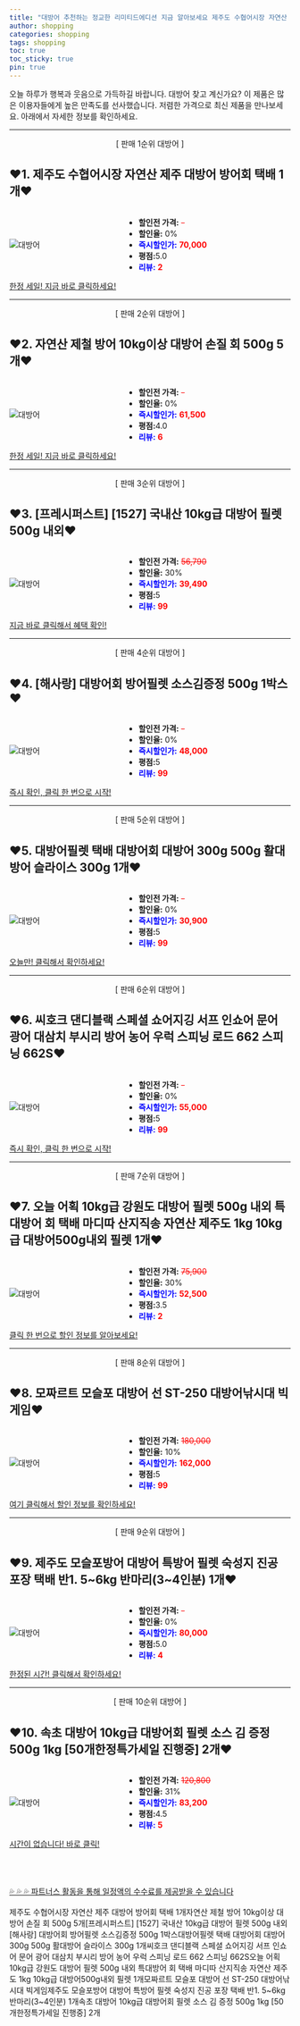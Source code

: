 ```yaml
---
title: "대방어 추천하는 정교한 리미티드에디션 지금 알아보세요 제주도 수협어시장 자연산 제주 대방어"
author: shopping
categories: shopping
tags: shopping
toc: true
toc_sticky: true
pin: true
---
```

오늘 하루가 행복과 웃음으로 가득하길 바랍니다. 대방어 찾고 계신가요? 이 제품은 많은 이용자들에게 높은 만족도를 선사했습니다. 저렴한 가격으로 최신 제품을 만나보세요. 아래에서 자세한 정보를 확인하세요.

---
<p class="toplist" style="margin: 0 auto; display: block; width: fit-content;">[ 판매 1순위 대방어 ]</p>

<h2><strong>❤️1. 제주도 수협어시장 자연산 제주 대방어 방어회 택배 1개❤️</strong></h2>

<div style="display: flex; align-items: center;">
    <div style="flex: 0.4;">
        <img src="https://thumbnail7.coupangcdn.com/thumbnails/remote/230x230ex/image/vendor_inventory/e31c/c67add3f6fc07f85f8c855d3d144224f9d55210dba1283503a5c7eca018a.jpg" alt="대방어" style="max-width: 100%;">
    </div>
    <div style="flex: 0.6; margin-left: 10px;">
        <ul>
            <li><strong>할인전 가격:</strong> <del style="color: red;">-</del></li>
            <li><strong>할인율:</strong> 0%</li>
            <li><span style='color:blue'><strong>즉시할인가:</strong></span> <span style='color:red'><strong>70,000</strong></span></li>
            <li><strong>평점:</strong>5.0</li>
            <li><span style='color:blue'><strong>리뷰:</strong></span> <span style='color:red'><strong>2</strong></span></li>
        </ul>
    </div>
</div>
<div class="center">
    <a href="https://selin100587.github.io?lptag=AF9450613&subid=githubio&pageKey=7032013066&traceid=V0-153&itemId=17357315886&vendorItemId=84527334138" class="myButton">
        한정 세일! 지금 바로 클릭하세요!
    </a>
</div>


---
<p class="toplist" style="margin: 0 auto; display: block; width: fit-content;">[ 판매 2순위 대방어 ]</p>

<h2><strong>❤️2. 자연산 제철 방어 10kg이상 대방어 손질 회 500g 5개❤️</strong></h2>

<div style="display: flex; align-items: center;">
    <div style="flex: 0.4;">
        <img src="https://thumbnail8.coupangcdn.com/thumbnails/remote/230x230ex/image/vendor_inventory/0a33/081c0c5fbe6b5a309fad856116ec6a2ec9be749a7fdaf23c8f4617383574.jpg" alt="대방어" style="max-width: 100%;">
    </div>
    <div style="flex: 0.6; margin-left: 10px;">
        <ul>
            <li><strong>할인전 가격:</strong> <del style="color: red;">-</del></li>
            <li><strong>할인율:</strong> 0%</li>
            <li><span style='color:blue'><strong>즉시할인가:</strong></span> <span style='color:red'><strong>61,500</strong></span></li>
            <li><strong>평점:</strong>4.0</li>
            <li><span style='color:blue'><strong>리뷰:</strong></span> <span style='color:red'><strong>6</strong></span></li>
        </ul>
    </div>
</div>
<div class="center">
    <a href="https://selin100587.github.io?lptag=AF9450613&subid=githubio&pageKey=7796360606&traceid=V0-153&itemId=21103759806&vendorItemId=88165683646" class="myButton">
        한정 세일! 지금 바로 클릭하세요!
    </a>
</div>


---
<p class="toplist" style="margin: 0 auto; display: block; width: fit-content;">[ 판매 3순위 대방어 ]</p>

<h2><strong>❤️3. [프레시퍼스트] [1527] 국내산 10kg급 대방어 필렛 500g 내외❤️</strong></h2>

<div style="display: flex; align-items: center;">
    <div style="flex: 0.4;">
        <img src="https://thumbnail8.coupangcdn.com/thumbnails/remote/230x230ex/image/vendor_inventory/fd53/88ad11ac1c72ba99eb0f6f39a168d3584753ecbccecf374bfb947f0691b3.png" alt="대방어" style="max-width: 100%;">
    </div>
    <div style="flex: 0.6; margin-left: 10px;">
        <ul>
            <li><strong>할인전 가격:</strong> <del style="color: red;">56,790</del></li>
            <li><strong>할인율:</strong> 30%</li>
            <li><span style='color:blue'><strong>즉시할인가:</strong></span> <span style='color:red'><strong>39,490</strong></span></li>
            <li><strong>평점:</strong>5</li>
            <li><span style='color:blue'><strong>리뷰:</strong></span> <span style='color:red'><strong>99</strong></span></li>
        </ul>
    </div>
</div>
<div class="center">
    <a href="https://selin100587.github.io?lptag=AF9450613&subid=githubio&pageKey=8027173564&traceid=V0-153&itemId=22436370911&vendorItemId=89503825255" class="myButton">
        지금 바로 클릭해서 혜택 확인!
    </a>
</div>


---
<p class="toplist" style="margin: 0 auto; display: block; width: fit-content;">[ 판매 4순위 대방어 ]</p>

<h2><strong>❤️4. [해사랑] 대방어회 방어필렛 소스김증정 500g 1박스❤️</strong></h2>

<div style="display: flex; align-items: center;">
    <div style="flex: 0.4;">
        <img src="https://thumbnail7.coupangcdn.com/thumbnails/remote/230x230ex/image/vendor_inventory/f97c/35334d148ce437849e9741df7f3099c0b14c6a5b31f1b4f1d043f557f390.jpg" alt="대방어" style="max-width: 100%;">
    </div>
    <div style="flex: 0.6; margin-left: 10px;">
        <ul>
            <li><strong>할인전 가격:</strong> <del style="color: red;">-</del></li>
            <li><strong>할인율:</strong> 0%</li>
            <li><span style='color:blue'><strong>즉시할인가:</strong></span> <span style='color:red'><strong>48,000</strong></span></li>
            <li><strong>평점:</strong>5</li>
            <li><span style='color:blue'><strong>리뷰:</strong></span> <span style='color:red'><strong>99</strong></span></li>
        </ul>
    </div>
</div>
<div class="center">
    <a href="https://selin100587.github.io?lptag=AF9450613&subid=githubio&pageKey=7823390005&traceid=V0-153&itemId=21256682219&vendorItemId=88317116107" class="myButton">
        즉시 확인, 클릭 한 번으로 시작!
    </a>
</div>


---
<p class="toplist" style="margin: 0 auto; display: block; width: fit-content;">[ 판매 5순위 대방어 ]</p>

<h2><strong>❤️5. 대방어필렛 택배 대방어회 대방어 300g 500g 활대방어 슬라이스 300g 1개❤️</strong></h2>

<div style="display: flex; align-items: center;">
    <div style="flex: 0.4;">
        <img src="https://thumbnail7.coupangcdn.com/thumbnails/remote/230x230ex/image/vendor_inventory/4906/974ec011675078b157f08c884ae5d875e76fc0f5895174d13a20949573d5.jpeg" alt="대방어" style="max-width: 100%;">
    </div>
    <div style="flex: 0.6; margin-left: 10px;">
        <ul>
            <li><strong>할인전 가격:</strong> <del style="color: red;">-</del></li>
            <li><strong>할인율:</strong> 0%</li>
            <li><span style='color:blue'><strong>즉시할인가:</strong></span> <span style='color:red'><strong>30,900</strong></span></li>
            <li><strong>평점:</strong>5</li>
            <li><span style='color:blue'><strong>리뷰:</strong></span> <span style='color:red'><strong>99</strong></span></li>
        </ul>
    </div>
</div>
<div class="center">
    <a href="https://selin100587.github.io?lptag=AF9450613&subid=githubio&pageKey=8090607842&traceid=V0-153&itemId=22848601637&vendorItemId=89883286728" class="myButton">
        오늘만! 클릭해서 확인하세요!
    </a>
</div>


---
<p class="toplist" style="margin: 0 auto; display: block; width: fit-content;">[ 판매 6순위 대방어 ]</p>

<h2><strong>❤️6. 씨호크 댄디블랙 스페셜 쇼어지깅 서프 인쇼어 문어 광어 대삼치 부시리 방어 농어 우럭 스피닝 로드 662 스피닝 662S❤️</strong></h2>

<div style="display: flex; align-items: center;">
    <div style="flex: 0.4;">
        <img src="https://thumbnail10.coupangcdn.com/thumbnails/remote/230x230ex/image/vendor_inventory/5eeb/5eeb4be7ac42219ab78122f85611189e8e1615e4fd1307f457270deda977.png" alt="대방어" style="max-width: 100%;">
    </div>
    <div style="flex: 0.6; margin-left: 10px;">
        <ul>
            <li><strong>할인전 가격:</strong> <del style="color: red;">-</del></li>
            <li><strong>할인율:</strong> 0%</li>
            <li><span style='color:blue'><strong>즉시할인가:</strong></span> <span style='color:red'><strong>55,000</strong></span></li>
            <li><strong>평점:</strong>5</li>
            <li><span style='color:blue'><strong>리뷰:</strong></span> <span style='color:red'><strong>99</strong></span></li>
        </ul>
    </div>
</div>
<div class="center">
    <a href="https://selin100587.github.io?lptag=AF9450613&subid=githubio&pageKey=8206886454&traceid=V0-153&itemId=23544235496&vendorItemId=90570444749" class="myButton">
        즉시 확인, 클릭 한 번으로 시작!
    </a>
</div>


---
<p class="toplist" style="margin: 0 auto; display: block; width: fit-content;">[ 판매 7순위 대방어 ]</p>

<h2><strong>❤️7. 오늘 어획 10kg급 강원도 대방어 필렛 500g 내외 특대방어 회 택배 마디따 산지직송 자연산 제주도 1kg 10kg급 대방어500g내외 필렛 1개❤️</strong></h2>

<div style="display: flex; align-items: center;">
    <div style="flex: 0.4;">
        <img src="https://thumbnail9.coupangcdn.com/thumbnails/remote/230x230ex/image/vendor_inventory/a37c/da3dbc793bbf14a5706d217a8706e99aa8f980d8ebaa3358701098284537.jpeg" alt="대방어" style="max-width: 100%;">
    </div>
    <div style="flex: 0.6; margin-left: 10px;">
        <ul>
            <li><strong>할인전 가격:</strong> <del style="color: red;">75,900</del></li>
            <li><strong>할인율:</strong> 30%</li>
            <li><span style='color:blue'><strong>즉시할인가:</strong></span> <span style='color:red'><strong>52,500</strong></span></li>
            <li><strong>평점:</strong>3.5</li>
            <li><span style='color:blue'><strong>리뷰:</strong></span> <span style='color:red'><strong>2</strong></span></li>
        </ul>
    </div>
</div>
<div class="center">
    <a href="https://selin100587.github.io?lptag=AF9450613&subid=githubio&pageKey=7751207160&traceid=V0-153&itemId=20808188989&vendorItemId=87877216722" class="myButton">
        클릭 한 번으로 할인 정보를 알아보세요!
    </a>
</div>


---
<p class="toplist" style="margin: 0 auto; display: block; width: fit-content;">[ 판매 8순위 대방어 ]</p>

<h2><strong>❤️8. 모짜르트 모슬포 대방어 선 ST-250 대방어낚시대 빅게임❤️</strong></h2>

<div style="display: flex; align-items: center;">
    <div style="flex: 0.4;">
        <img src="https://thumbnail10.coupangcdn.com/thumbnails/remote/230x230ex/image/vendor_inventory/c8de/6084b7b927b0ca3e428aa2e54ee0de21fcc242b43f4fdad5b1a3122b8794.JPG" alt="대방어" style="max-width: 100%;">
    </div>
    <div style="flex: 0.6; margin-left: 10px;">
        <ul>
            <li><strong>할인전 가격:</strong> <del style="color: red;">180,000</del></li>
            <li><strong>할인율:</strong> 10%</li>
            <li><span style='color:blue'><strong>즉시할인가:</strong></span> <span style='color:red'><strong>162,000</strong></span></li>
            <li><strong>평점:</strong>5</li>
            <li><span style='color:blue'><strong>리뷰:</strong></span> <span style='color:red'><strong>99</strong></span></li>
        </ul>
    </div>
</div>
<div class="center">
    <a href="https://selin100587.github.io?lptag=AF9450613&subid=githubio&pageKey=8248223273&traceid=V0-153&itemId=23742489121&vendorItemId=90767082791" class="myButton">
        여기 클릭해서 할인 정보를 확인하세요!
    </a>
</div>


---
<p class="toplist" style="margin: 0 auto; display: block; width: fit-content;">[ 판매 9순위 대방어 ]</p>

<h2><strong>❤️9. 제주도 모슬포방어 대방어 특방어 필렛 숙성지 진공 포장 택배 반1. 5~6kg 반마리(3~4인분) 1개❤️</strong></h2>

<div style="display: flex; align-items: center;">
    <div style="flex: 0.4;">
        <img src="https://thumbnail8.coupangcdn.com/thumbnails/remote/230x230ex/image/vendor_inventory/e709/a3f29610edbe2c5b0f685fbcb0ac76a7fd2c1f569adfd27d5c6c5145c374.jpeg" alt="대방어" style="max-width: 100%;">
    </div>
    <div style="flex: 0.6; margin-left: 10px;">
        <ul>
            <li><strong>할인전 가격:</strong> <del style="color: red;">-</del></li>
            <li><strong>할인율:</strong> 0%</li>
            <li><span style='color:blue'><strong>즉시할인가:</strong></span> <span style='color:red'><strong>80,000</strong></span></li>
            <li><strong>평점:</strong>5.0</li>
            <li><span style='color:blue'><strong>리뷰:</strong></span> <span style='color:red'><strong>4</strong></span></li>
        </ul>
    </div>
</div>
<div class="center">
    <a href="https://selin100587.github.io?lptag=AF9450613&subid=githubio&pageKey=6972121100&traceid=V0-153&itemId=17008367101&vendorItemId=84184181685" class="myButton">
        한정된 시간! 클릭해서 확인하세요!
    </a>
</div>


---
<p class="toplist" style="margin: 0 auto; display: block; width: fit-content;">[ 판매 10순위 대방어 ]</p>

<h2><strong>❤️10. 속초 대방어 10kg급 대방어회 필렛 소스 김 증정 500g 1kg [50개한정특가세일 진행중] 2개❤️</strong></h2>

<div style="display: flex; align-items: center;">
    <div style="flex: 0.4;">
        <img src="https://thumbnail10.coupangcdn.com/thumbnails/remote/230x230ex/image/vendor_inventory/a96c/1e2106c77fa93a848f7dce93ace39ce829d607268ef15d1267cbf8712a0e.jpeg" alt="대방어" style="max-width: 100%;">
    </div>
    <div style="flex: 0.6; margin-left: 10px;">
        <ul>
            <li><strong>할인전 가격:</strong> <del style="color: red;">120,800</del></li>
            <li><strong>할인율:</strong> 31%</li>
            <li><span style='color:blue'><strong>즉시할인가:</strong></span> <span style='color:red'><strong>83,200</strong></span></li>
            <li><strong>평점:</strong>4.5</li>
            <li><span style='color:blue'><strong>리뷰:</strong></span> <span style='color:red'><strong>5</strong></span></li>
        </ul>
    </div>
</div>
<div class="center">
    <a href="https://selin100587.github.io?lptag=AF9450613&subid=githubio&pageKey=7817483608&traceid=V0-153&itemId=21222554420&vendorItemId=87922760664" class="myButton">
        시간이 없습니다! 바로 클릭!
    </a>
</div>

<br><br><br>[💦 💦 💦 파트너스 활동을 통해 일정액의 수수료를 제공받을 수 있습니다](https://link.coupang.com/a/bcpT2c)<br><br>제주도 수협어시장 자연산 제주 대방어 방어회 택배 1개자연산 제철 방어 10kg이상 대방어 손질 회 500g 5개[프레시퍼스트] [1527] 국내산 10kg급 대방어 필렛 500g 내외[해사랑] 대방어회 방어필렛 소스김증정 500g 1박스대방어필렛 택배 대방어회 대방어 300g 500g 활대방어 슬라이스 300g 1개씨호크 댄디블랙 스페셜 쇼어지깅 서프 인쇼어 문어 광어 대삼치 부시리 방어 농어 우럭 스피닝 로드 662 스피닝 662S오늘 어획 10kg급 강원도 대방어 필렛 500g 내외 특대방어 회 택배 마디따 산지직송 자연산 제주도 1kg 10kg급 대방어500g내외 필렛 1개모짜르트 모슬포 대방어 선 ST-250 대방어낚시대 빅게임제주도 모슬포방어 대방어 특방어 필렛 숙성지 진공 포장 택배 반1. 5~6kg 반마리(3~4인분) 1개속초 대방어 10kg급 대방어회 필렛 소스 김 증정 500g 1kg [50개한정특가세일 진행중] 2개